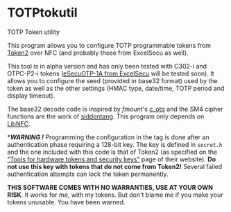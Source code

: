 # TOTPtokutil
TOTP Token utility

This program allows you to configure TOTP programmable tokens from [Token2](https://www.token2.eu/shop/category/programmable-tokens) over NFC (and probably those from ExcelSecu as well).

This tool is in alpha version and has only been tested with C302-i and OTPC-P2-i tokens ([eSecuOTP-1A from ExcelSecu](https://www.excelsecu.com/productdetail/esecuotptoken26.html) will be tested soon). It allows you to configure the seed (provided in base32 format) used by the token as well as the other settings (HMAC type, date/time, TOTP period and display timeout).

The base32 decode code is inspired by *fmount*'s [c_otp](https://github.com/fmount/c_otp) and the SM4 cipher functions are the work of [siddontang](https://github.com/siddontang/pygmcrypto). This program only depends on [LibNFC](https://github.com/nfc-tools/libnfc).

****WARNING !*** Programming the configuration in the tag is done after an authentication phase requiring a 128-bit key. The key is defined in `secret.h` and the one included with this code is that of Token2 (as specified on the ["Tools for hardware tokens and security keys"](https://www.token2.eu/site/page/tools-for-programmable-tokens) page of their website). **Do not use this key with tokens that do not come from Token2!** Several failed authentication attempts can lock the token permanently.

**THIS SOFTWARE COMES WITH NO WARRANTIES, USE AT YOUR OWN RISK**. It works for me, with my tokens. But don't blame me if you make your tokens unusable. You have been warned.

